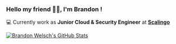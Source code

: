 ### Hello my friend 👋🏻, I'm Brandon !

💻 Currently work as **Junior Cloud & Security Engineer** at [**Scalingo**](https://scalingo.com)

<a href="https://github.com/anuraghazra/github-readme-stats">
  <img align="center" src="https://github-readme-stats.vercel.app/api?username=brandon-welsch&count_private=true&theme=react&show_icons=true" alt="Brandon Welsch's GitHub Stats" />
</a>
